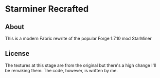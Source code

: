 # Starminer Recrafted

## About

This is a modern Fabric rewrite of the popular Forge 1.7.10 mod StarMiner

## License

The textures at this stage are from the original but there's a high change I'll be remaking them. The code, however, is written by me.
